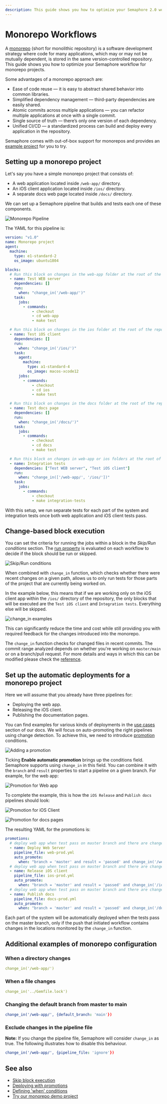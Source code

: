```yaml
---
description: This guide shows you how to optimize your Semaphore 2.0 workflow for monorepo projects.
---
```


# Monorepo Workflows

A [monorepo](https://semaphoreci.com/blog/what-is-monorepo) (short for
monolithic repository) is a software development strategy where code for
many applications, which may or may not be mutually dependent, is stored
in the same version-controlled repository. This guide shows you how to
optimize your Semaphore workflow for monorepo projects.

Some advantages of a monorepo approach are:

- Ease of code reuse — it is easy to abstract shared behavior into common libraries.
- Simplified dependency management — third-party dependencies are easily shared.
- Atomic commits across multiple applications — you can refactor multiple applications at once with a single commit.
- Single source of truth — there’s only one version of each dependency.
- Unified CI/CD — a standardized process can build and deploy every application in the repository.

Semaphore comes with out-of-box support for monorepos and provides
an [example project][monorepo-example] for you to try.

## Setting up a monorepo project

Let's say you have a simple monorepo project that consists of:

- A web application located inside `/web-app/` directory.
- An iOS client application located inside `/ios/` directory.
- A separate docs web page located inside `/docs/` directory.

We can set up a Semaphore pipeline that builds and tests each one of these
components.

![Monorepo
Pipeline](https://raw.githubusercontent.com/semaphoreci/docs/tf/monorepo-workflows/public/essentials-monorepo-workflows/pipeline.png)

The YAML for this pipeline is:

```yaml
version: "v1.0"
name: Monorepo project
agent:
  machine:
    type: e1-standard-2
    os_image: ubuntu1804

blocks:
  # Run this block on changes in the web-app folder at the root of the repository
  - name: Test WEB server
    dependencies: []
    run:
      when: "change_in('/web-app/')"
    task:
      jobs:
        - commands:
            - checkout
            - cd web-app
            - make test

  # Run this block on changes in the ios folder at the root of the repository
  - name: Test iOS client
    dependencies: []
    run:
      when: "change_in('/ios/')"
    task:
      agent:
        machine:
          type: a1-standard-4
          os_image: macos-xcode12
      jobs:
        - commands:
            - checkout
            - cd ios
            - make test

  # Run this block on changes in the docs folder at the root of the repository
  - name: Test docs page
    dependencies: []
    run:
      when: "change_in('/docs/')"
    task:
      jobs:
        - commands:
            - checkout
            - cd docs
            - make test

  # Run this block on changes in web-app or ios folders at the root of the repository
  - name: Integration tests
    dependencies: ["Test WEB server", "Test iOS client"]
    run:
      when: "change_in(['/web-app/', '/ios/'])"
    task:
      jobs:
        - commands:
            - checkout
            - make integration-tests
```

With this setup, we run separate tests for each part of the system and
integration tests once both web application and iOS client tests pass.

## Change-based block execution

You can set the criteria for running the jobs within a block in the
*Skip/Run conditions* section. The [run property][run-ref] is evaluated on
each workflow to decide if the block should be run or skipped.

![Skip/Run
conditions](https://raw.githubusercontent.com/semaphoreci/docs/tf/monorepo-workflows/public/essentials-monorepo-workflows/skip-run-condition.png)

When combined with `change_in` function, which checks whether there were
recent changes on a given path, allows us to only run tests for those
parts of the project that are currently being worked on.

In the example below, this means that if we are working only on the iOS
client app within the `/ios/` directory of the repository, the only blocks
that will be executed are the `Test iOS client` and `Integration tests`.
Everything else will be skipped.

![change_in examples](https://raw.githubusercontent.com/semaphoreci/docs/tf/monorepo-workflows/public/essentials-monorepo-workflows/skip-run-blocks.png)

This can significantly reduce the time and cost while still providing you
with required feedback for the changes introduced into the monorepo.

The `change_in` function checks for changed files in recent commits. The
commit range analyzed depends on whether you're working on `master/main`
or on a branch/pull request. For more details and ways in which this can
be modified please check the [reference][change-in-ref].

## Set up the automatic deployments for a monorepo project

Here we will assume that you already have three pipelines for:

- Deploying the web app.
- Releasing the iOS client.
- Publishing the documentation pages.

You can find examples for various kinds of deployments in the [use
cases][use-cases] section of our docs. We will focus on auto-promoting the
right pipelines using change detection. To achieve this, we need to
introduce [promotion][promotions-ref] conditions.

![Adding a promotion](https://raw.githubusercontent.com/semaphoreci/docs/tf/monorepo-workflows/public/essentials-monorepo-workflows/add-promotion.png)

Ticking **Enable automatic promotion** brings up the conditions field.
Semaphore supports using `change_in` in this field. You can combine it
with the `branch` and `result` properties to start a pipeline on a given
branch. For example, for the web app:

![Promotion for Web
app](https://raw.githubusercontent.com/semaphoreci/docs/tf/monorepo-workflows/public/essentials-monorepo-workflows/promotion-web.png)

To complete the example, this is how the `iOS Release` and `Publish
docs` pipelines should look:

![Promotion for iOS
Client](https://raw.githubusercontent.com/semaphoreci/docs/tf/monorepo-workflows/public/essentials-monorepo-workflows/promotion-ios.png)

![Promotion for docs
pages](https://raw.githubusercontent.com/semaphoreci/docs/tf/monorepo-workflows/public/essentials-monorepo-workflows/promotion-docs.png)

The resulting YAML for the promotions is:

```yaml
promotions:
  # deploy web app when test pass on master branch and there are changes in the web-app folder
  - name: Deploy Web Server
    pipeline_file: web-prod.yml
    auto_promote:
      when: "branch = 'master' and result = 'passed' and change_in('/web-app/')"
  # deploy web app when test pass on master branch and there are changes in the ios folder
  - name: Release iOS client
    pipeline_file: ios-prod.yml
    auto_promote:
      when: "branch = 'master' and result = 'passed' and change_in('/ios/')"
  # deploy web app when test pass on master branch and there are changes in the docs folder
  - name: Publish docs
    pipeline_file: docs-prod.yml
    auto_promote:
      when: "branch = 'master' and result = 'passed' and change_in('/docs/')"
```

Each part of the system will be automatically deployed when the tests pass on
the master branch, only if the push that initiated workflow contains changes in
the locations monitored by the `change_in` function.

## Additional examples of monorepo configuration

### When a directory changes

```yaml
change_in('/web-app/')
```

### When a file changes

```yaml
change_in('../Gemfile.lock')
```

### Changing the default branch from master to main

```yaml
change_in('/web-app/', {default_branch: 'main'})
```

### Exclude changes in the pipeline file

**Note:** If you change the pipeline file, Semaphore will consider `change_in`
as true. The following illustrates how to disable this behaviour.

```yaml
change_in('/web-app/', {pipeline_file: 'ignore'})
```

## See also

- [Skip block execution][skip-ref]
- [Deploying with promotions][promotions-guided]
- [Defining 'when' conditions][conditions-ref]
- [Try our monorepo demo project][demo]

[run-ref]: https://docs.semaphoreci.com/reference/pipeline-yaml-reference/#run-in-blocks
[change-in-ref]: https://docs.semaphoreci.com/reference/conditions-reference/#change_in
[use-cases]: https://docs.semaphoreci.com/examples/tutorials-and-example-projects/
[promotions-ref]: https://docs.semaphoreci.com/reference/pipeline-yaml-reference/#promotions
[skip-ref]: https://docs.semaphoreci.com/reference/pipeline-yaml-reference/#skip-in-blocks
[promotions-guided]: https://docs.semaphoreci.com/guided-tour/deploying-with-promotions/
[conditions-ref]: https://docs.semaphoreci.com/reference/conditions-reference/
[demo]: https://github.com/semaphoreci-demos/semaphore-demo-monorepo
[monorepo-example]: https://docs.semaphoreci.com/examples/change-based-execution-for-monorepos
